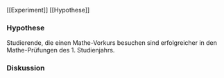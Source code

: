 [[Experiment]] [[Hypothese]]
### Hypothese
Studierende, die einen Mathe-Vorkurs besuchen sind erfolgreicher in den Mathe-Prüfungen des 1. Studienjahrs.

### Diskussion

